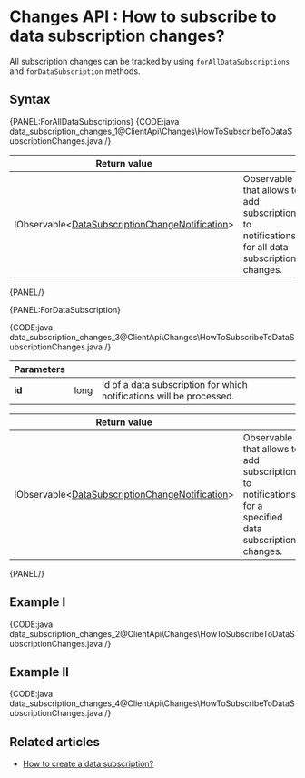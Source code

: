 # Changes API : How to subscribe to data subscription changes?

All subscription changes can be tracked by using `forAllDataSubscriptions` and `forDataSubscription` methods.

## Syntax

{PANEL:ForAllDataSubscriptions}
{CODE:java data_subscription_changes_1@ClientApi\Changes\HowToSubscribeToDataSubscriptionChanges.java /}

| Return value | |
| ------------- | ----- |
| IObservable<[DataSubscriptionChangeNotification](../../glossary/data-subscription-change-notification)> | Observable that allows to add subscriptions to notifications for all data subscription changes. |

{PANEL/}

{PANEL:ForDataSubscription}

{CODE:java data_subscription_changes_3@ClientApi\Changes\HowToSubscribeToDataSubscriptionChanges.java /}

| Parameters | | |
| ------------- | ------------- | ----- |
| **id** | long | Id of a data subscription for which notifications will be processed. |

| Return value | |
| ------------- | ----- |
| IObservable<[DataSubscriptionChangeNotification](../../glossary/data-subscription-change-notification)> | Observable that allows to add subscriptions to notifications for a specified data subscription changes. |

{PANEL/}

## Example I

{CODE:java data_subscription_changes_2@ClientApi\Changes\HowToSubscribeToDataSubscriptionChanges.java /}

## Example II

{CODE:java data_subscription_changes_4@ClientApi\Changes\HowToSubscribeToDataSubscriptionChanges.java /}

## Related articles

 - [How to create a data subscription?](../../client-api/data-subscriptions/how-to-create-data-subscription)